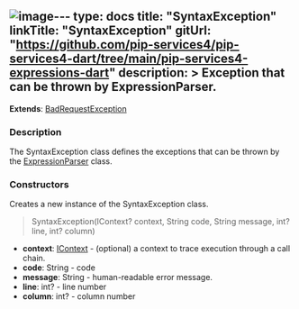 ![image](https://github.com/pip-services/pip-services-docs/assets/68734409/57e85154-1372-4d68-a256-eb2044cb0b30)---
type: docs
title: "SyntaxException"
linkTitle: "SyntaxException"
gitUrl: "https://github.com/pip-services4/pip-services4-dart/tree/main/pip-services4-expressions-dart"
description: > 
    Exception that can be thrown by ExpressionParser.
---

**Extends**: [BadRequestException](../../../commons/errors/bad_request_exception)

### Description

The SyntaxException class defines the exceptions that can be thrown by the [ExpressionParser](../parsers/expression_parser) class.

### Constructors
Creates a new instance of the SyntaxException class.

> SyntaxException(IContext? context, String code, String message, int? line, int? column)

- **context**: [IContext](../../../components/context/icontext) - (optional) a context to trace execution through a call chain.
- **code**: String - code
- **message**: String - human-readable error message.
- **line**: int? - line number
- **column**: int? - column number
